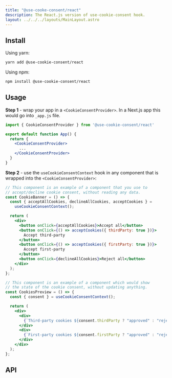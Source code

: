 ```yaml
---
title: "@use-cooke-consent/react"
description: The React.js version of use-cookie-consent hook.
layout: ../../../layouts/MainLayout.astro
---
```


## Install

Using yarn:

```bash
yarn add @use-cookie-consent/react
```

Using npm:

```bash
npm install @use-cookie-consent/react
```

## Usage

**Step 1** - wrap your app in a `<CookieConsentProvider>`.
In a Next.js app this would go into `_app.js` file.

```jsx
import { CookieConsentProvider } from '@use-cookie-consent/react'

export default function App() {
  return {
    <CookieConsentProvider>
      ...
    </CookieConsentProvider>
  }
}
```

**Step 2** - use the `useCookieConsentContext` hook in any component that is wrapped into the `<CookieConsentProvider>`:

```jsx
// This component is an example of a component that you use to
// accept/decline cookie consent, without reading any data.
const CookieBanner = () => {
  const { acceptAllCookies, declineAllCookies, acceptCookies } =
    useCookieConsentContext();

  return (
    <div>
      <button onClick={acceptAllCookies}>Accept all</button>
      <button onClick={() => acceptCookies({ thirdParty: true })}>
        Accept third-party
      </button>
      <button onClick={() => acceptCookies({ firstParty: true })}>
        Accept first-party
      </button>
      <button onClick={declineAllCookies}>Reject all</button>
    </div>
  );
};
```

```jsx
// This component is an example of a component which would show
// the state of the cookie consent, without updating anything.
const CookiesPreview = () => {
  const { consent } = useCookieConsentContext();

  return (
    <div>
      <div>
        {`Third-party cookies ${consent.thirdParty ? "approved" : "rejected"}`}
      </div>
      <div>
        {`First-party cookies ${consent.firstParty ? "approved" : "rejected"}`}
      </div>
    </div>
  );
};
```

## API
